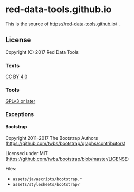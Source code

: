 # red-data-tools.github.io

This is the source of https://red-data-tools.github.io/ .

## License

Copyright (C) 2017 Red Data Tools

### Texts

[CC BY 4.0](https://creativecommons.org/licenses/by/4.0/legalcode)

### Tools

[GPLv3 or later](https://www.gnu.org/licenses/gpl.html)

### Exceptions

#### Bootstrap

Copyright 2011-2017 The Bootstrap Authors (https://github.com/twbs/bootstrap/graphs/contributors)

Licensed under MIT (https://github.com/twbs/bootstrap/blob/master/LICENSE)

Files:

  * `assets/javascripts/bootstrap.*`
  * `assets/stylesheets/bootstrap/`
